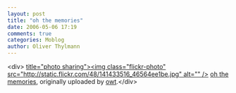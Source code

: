 ```yaml
---
layout: post
title: "oh the memories"
date: 2006-05-06 17:19
comments: true
categories: Moblog
author: Oliver Thylmann
---
```



&lt;div&gt;	[ title=&quot;photo sharing&quot;&gt;&lt;img class=&quot;flickr-photo&quot; src=&quot;http://static.flickr.com/48/141433516_46564ee1be.jpg&quot; alt=&quot;&quot; /&gt;](http://www.flickr.com/photos/oliver/141433516/)	[oh the memories](http://www.flickr.com/photos/oliver/141433516/), originally uploaded by [owt](http://www.flickr.com/people/oliver/).&lt;/div&gt;					


